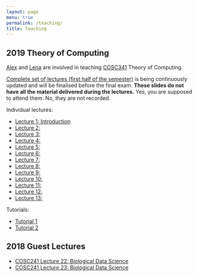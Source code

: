 ```yaml
---
layout: page
menu: true
permalink: /teaching/
title: Teaching
---
```



## 2019 Theory of Computing

[Alex](/alex/) and [Lena](/people/) are involved in teaching [COSC341](http://www.cs.otago.ac.nz/cosc341/) Theory of Computing.

[Complete set of lectures (first half of the semester)](COSC341) is being continuously updated and will be finalised before the final exam.
**These slides do not have all the material delivered during the lectures.**
Yes, you are supposed to attend them.
No, they are not recorded.

Individual lectures:
- [Lecture 1: Introduction](COSC341#/L1)
- [Lecture 2:](COSC341#/L2)
- [Lecture 3:](COSC341#/L3)
- [Lecture 4:](COSC341#/L4)
- [Lecture 5:](COSC341#/L5)
- [Lecture 6:](COSC341#/L6)
- [Lecture 7:](COSC341#/L7)
- [Lecture 8:](COSC341#/L8)
- [Lecture 9:](COSC341#/L9)
- [Lecture 10:](COSC341#/L10)
- [Lecture 11:](COSC341#/L11)
- [Lecture 12:](COSC341#/L12)
- [Lecture 13:](COSC341#/L13)

Tutorials:
- [Tutorial 1](/teaching/COSC341_tutorials/T01.pdf)
- [Tutorial 2](/teaching/COSC341_tutorials/T02.pdf)


## 2018 Guest Lectures

- [COSC241 Lecture 22: Biological Data Science](COSC241_L22)
- [COSC241 Lecture 23: Biological Data Science](COSC241_L22#/scalability)
